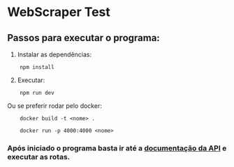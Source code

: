 # WebScraper Test

## Passos para executar o programa:

1. Instalar as dependências:
```
    npm install
```

2. Executar:
```
    npm run dev
```
Ou se preferir rodar pelo docker:
```
    docker build -t <nome> .
```
```
    docker run -p 4000:4000 <nome>
```

### Após iniciado o programa basta ir até a [documentação da API](http://localhost:4000/api-docs) e executar as rotas.